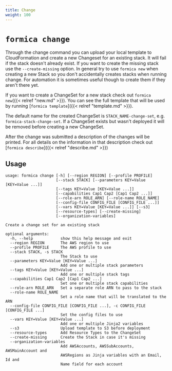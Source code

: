 ```yaml
---
title: Change
weight: 100
---
```


# `formica change`

Through the change command you can upload your local template to CloudFormation and create a new Changeset for an existing stack. It will fail if the stack doesn't already exist. If you want to create the missing stack use the `--create-missing` option. In general try to use `formica new` when creating a new Stack so you don't accidentally creates stacks when running change. For automation it is sometimes useful though to create them if they aren't there yet. 

If you want to create a ChangeSet for a new stack check out `formica new`({{< relref "new.md" >}}). You can see the full template that will be used by running [`formica template`]({{< relref "template.md" >}}).

The default name for the created ChangeSet is `STACK_NAME-change-set`, e.g. `formica-stack-change-set`. If a ChangeSet exists but wasn't deployed it will be removed before creating a new ChangeSet.

After the change was submitted a description of the changes will be printed. For all details on the information in that description check out [`formica describe`]({{< relref "describe.md" >}})

## Usage

```
usage: formica change [-h] [--region REGION] [--profile PROFILE]
                      [--stack STACK] [--parameters KEY=Value [KEY=Value ...]]
                      [--tags KEY=Value [KEY=Value ...]]
                      [--capabilities Cap1 Cap2 [Cap1 Cap2 ...]]
                      [--role-arn ROLE_ARN] [--role-name ROLE_NAME]
                      [--config-file CONFIG_FILE [CONFIG_FILE ...]]
                      [--vars KEY=Value [KEY=Value ...]] [--s3]
                      [--resource-types] [--create-missing]
                      [--organization-variables]

Create a change set for an existing stack

optional arguments:
  -h, --help            show this help message and exit
  --region REGION       The AWS region to use
  --profile PROFILE     The AWS profile to use
  --stack STACK, -s STACK
                        The Stack to use
  --parameters KEY=Value [KEY=Value ...]
                        Add one or multiple stack parameters
  --tags KEY=Value [KEY=Value ...]
                        Add one or multiple stack tags
  --capabilities Cap1 Cap2 [Cap1 Cap2 ...]
                        Set one or multiple stack capabilities
  --role-arn ROLE_ARN   Set a separate role ARN to pass to the stack
  --role-name ROLE_NAME
                        Set a role name that will be translated to the ARN
  --config-file CONFIG_FILE [CONFIG_FILE ...], -c CONFIG_FILE [CONFIG_FILE ...]
                        Set the config files to use
  --vars KEY=Value [KEY=Value ...]
                        Add one or multiple Jinja2 variables
  --s3                  Upload template to S3 before deployment
  --resource-types      Add Resource Types to the ChangeSet
  --create-missing      Create the Stack in case it's missing
  --organization-variables
                        Add AWSAccounts, AWSSubAccounts, AWSMainAccount and
                        AWSRegions as Jinja variables with an Email, Id and
                        Name field for each account
```
